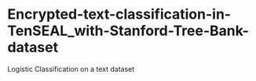 # Encrypted-text-classification-in-TenSEAL_with-Stanford-Tree-Bank-dataset
Logistic Classification on a  text dataset
